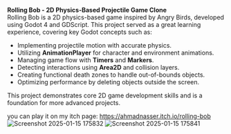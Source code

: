 
**Rolling Bob - 2D Physics-Based Projectile Game Clone**  
Rolling Bob is a 2D physics-based game inspired by Angry Birds, developed using Godot 4 and GDScript. This project served as a great learning experience, covering key Godot concepts such as:  
- Implementing projectile motion with accurate physics.  
- Utilizing **AnimationPlayer** for character and environment animations.  
- Managing game flow with **Timers** and **Markers**.  
- Detecting interactions using **Area2D** and collision layers.  
- Creating functional death zones to handle out-of-bounds objects.  
- Optimizing performance by deleting objects outside the screen.

This project demonstrates core 2D game development skills and is a foundation for more advanced projects.

you can play it on my itch page:
https://ahmadnasser.itch.io/rolling-bob
![Screenshot 2025-01-15 175832](https://github.com/user-attachments/assets/c3b88fa9-2ac9-408e-bcec-ebee408e28ef)
![Screenshot 2025-01-15 175841](https://github.com/user-attachments/assets/02924ea6-bf73-415b-b66b-9e12c0914473)
